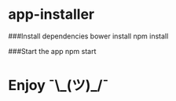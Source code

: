 # app-installer

###Install dependencies
    bower install
    npm install

###Start the app
    npm start
# Enjoy ¯\\\_(ツ)\_/¯
